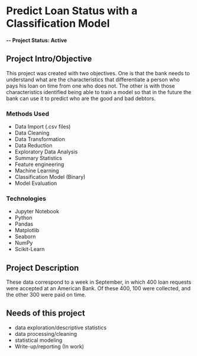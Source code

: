 # Predict Loan Status with a Classification Model

#### -- Project Status: Active

## Project Intro/Objective
  This project was created with two objectives.
  One is that the bank needs to understand what are the characteristics that differentiate a person who pays his loan on time from one who does not.
  The other is with those characteristics identified being able to train a model so that in the future the bank can use it to predict who are the good and bad debtors.

### Methods Used
* Data Import (.csv files)
* Data Cleaning
* Data Transformation
* Data Reduction
* Exploratory Data Analysis
* Summary Statistics
* Feature engineering
* Machine Learning
* Classification Model (Binary)
* Model Evaluation

### Technologies
* Jupyter Notebook
* Python
* Pandas
* Matplotlib
* Seaborn
* NumPy
* Scikit-Learn

## Project Description
  These data correspond to a week in September, in which 400 loan requests were accepted at an American Bank. Of these 400, 100 were collected, and the other 300 were paid on time.

## Needs of this project

- data exploration/descriptive statistics
- data processing/cleaning
- statistical modeling
- Write-up/reporting (In work)

